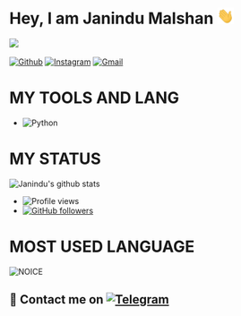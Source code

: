 # Hey, I am Janindu Malshan <img src="https://raw.githubusercontent.com/ABSphreak/ABSphreak/master/gifs/Hi.gif" width="30px">

<a href="https://t.me/imjanindu"><img align='centre' src='https://telegra.ph/file/0e90af5ac1796403942da.jpg' width='500"'> </a>

<!-- Your badges
You can use the website to generate badges: https://shields.io/
-->

[![Github](https://img.shields.io/badge/-Github-000?style=flat&logo=Github&logoColor=white)](https://github.com/imjanindu)
[![Instagram](https://img.shields.io/badge/-Instagram-c13584?style=flat&labelColor=c13584&logo=instagram&logoColor=white)](https://www.instagram.com)
[![Gmail](https://img.shields.io/badge/-Gmail-c14438?style=flat&logo=Gmail&logoColor=white)](Janindu:janindumalshan9272@gmail.com)
&nbsp;

# MY TOOLS AND LANG

- ![Python](https://img.shields.io/badge/Python-ffffff?style=for-the-badge&logo=python)&nbsp;&nbsp;

# MY STATUS

![Janindu's github stats](https://github-readme-stats.vercel.app/api?username=imjanindu&show_icons=true&theme=midnight-purple)
- ![Profile views](https://gpvc.arturio.dev/imjanindu)
- [![GitHub followers](https://img.shields.io/github/followers/imjanindu.svg?style=social&label=Follow&maxAge=2592000)](https://github.com/imjanindu?tab=followers)

# MOST USED LANGUAGE

![NOICE](https://github-readme-stats.vercel.app/api/top-langs/?username=imjanindu&theme=blue-green)


## 📨 Contact me on [![Telegram](https://img.shields.io/badge/telegram-1b77FF.svg?style=for-the-badge&logo=telegram)](https://t.me/ImJanindu) 
<br>
